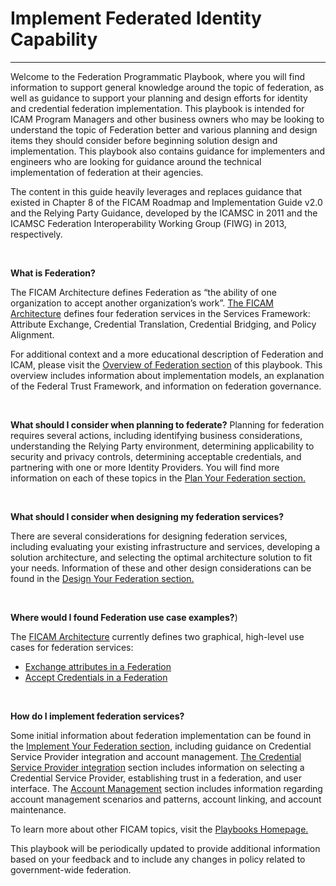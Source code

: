 # Implement Federated Identity Capability
----------------------------------------------------------------

Welcome to the Federation Programmatic Playbook, where you will find information to support general knowledge around the topic of federation, as well as guidance to support your planning and design efforts for identity and credential federation implementation. This playbook is intended for ICAM Program Managers and other business owners who may be looking to understand the topic of Federation better and various planning and design items they should consider before beginning solution design and implementation. This playbook also contains guidance for implementers and engineers who are looking for guidance around the technical implementation of federation at their agencies.

The content in this guide heavily leverages and replaces guidance that existed in Chapter 8 of the FICAM Roadmap and Implementation Guide v2.0 and the Relying Party Guidance, developed by the ICAMSC in 2011 and the ICAMSC Federation Interoperability Working Group (FIWG) in 2013, respectively. 
 
<br>
 
**What is Federation?**
<br>

The FICAM Architecture defines Federation as “the ability of one organization to accept another organization’s work”. [The FICAM Architecture](http://gsa.github.io/ficam-arch/services/federation/) defines four federation services in the Services Framework: Attribute Exchange, Credential Translation, Credential Bridging, and Policy Alignment. 

For additional context and a more educational description of Federation and ICAM, please visit the [Overview of Federation section](../federation/overview/index/) of this playbook. This overview includes information about implementation models, an explanation of the Federal Trust Framework, and information on federation governance. 

<br>

**What should I consider when planning to federate?**
Planning for federation requires several actions, including identifying business considerations, understanding the Relying Party environment, determining applicability to security and privacy controls, determining acceptable credentials, and partnering with one or more Identity Providers. You will find more information on each of these topics in the [Plan Your Federation section.](../federation/plan/index/)

<br>

**What should I consider when designing my federation services?**
<br>

There are several considerations for designing federation services, including evaluating your existing infrastructure and services, developing a solution architecture, and selecting the optimal architecture solution to fit your needs. Information of these and other design considerations can be found in the [Design Your Federation section.](../federation/design/index/)

<br>

**Where would I found Federation use case examples?**)
<br>

The [FICAM Architecture](http:///gsa.github.io/ficam-arch/services/federation/) currently defines two graphical, high-level use cases for federation services:
<br>

* [Exchange attributes in a Federation](http://gsa.github.io/ficam-arch/usecases/41_federate_exchange_attributes/) 
* [Accept Credentials in a Federation](http://gsa.github.io/ficam-arch/usecases/42_federate_accept/)

<br>

**How do I implement federation services?**
<br>

Some initial information about federation implementation can be found in the [Implement Your Federation section](../federation/implement/index/), including guidance on Credential Service Provider integration and account management. [The Credential Service Provider integration](../federation/implement/1_csp-integrate/) section includes information on selecting a Credential Service Provider, establishing trust in a federation, and user interface. The [Account Management](../federation/implement/2_acct-mgmt/) section includes information regarding account management scenarios and patterns, account linking, and account maintenance. 

To learn more about other FICAM topics, visit the [Playbooks Homepage.](https://bnbuckler.github.io/ficam-guides/)

This playbook will be periodically updated to provide additional information based on your feedback and to include any changes in policy related to government-wide federation.









